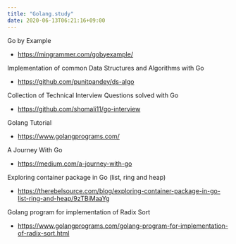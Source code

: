 ```yaml
---
title: "Golang.study"
date: 2020-06-13T06:21:16+09:00
---
```


Go by Example
 - https://mingrammer.com/gobyexample/

Implementation of common Data Structures and Algorithms with Go
 - https://github.com/punitpandey/ds-algo

Collection of Technical Interview Questions solved with Go
 - https://github.com/shomali11/go-interview

Golang Tutorial
- https://www.golangprograms.com/

A Journey With Go
 - https://medium.com/a-journey-with-go

Exploring container package in Go (list, ring and heap)
 - https://therebelsource.com/blog/exploring-container-package-in-go-list-ring-and-heap/9zTBiMaaYg

Golang program for implementation of Radix Sort
 - https://www.golangprograms.com/golang-program-for-implementation-of-radix-sort.html